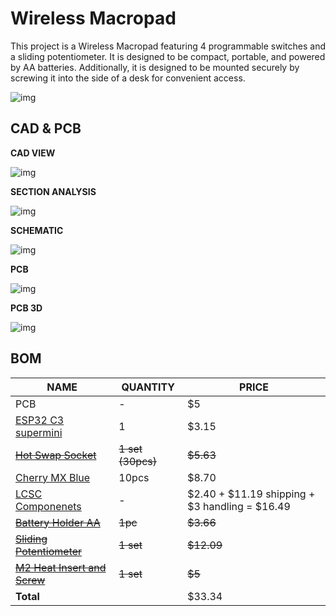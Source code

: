 # Wireless Macropad

This project is a Wireless Macropad featuring 4 programmable switches and a sliding potentiometer. It is designed to be compact, portable, and powered by AA batteries. Additionally, it is designed to be mounted securely by screwing it into the side of a desk for convenient access.

![img](https://hc-cdn.hel1.your-objectstorage.com/s/v3/39635419d7b33aed52e96d270107c7a142425aca_image.png)


## CAD & PCB

**CAD VIEW**

![img](https://hc-cdn.hel1.your-objectstorage.com/s/v3/1fede734a9cb592cc02c6dce5d01ab4765c9709f_image.png)

**SECTION ANALYSIS**

![img](https://hc-cdn.hel1.your-objectstorage.com/s/v3/c0393354303fa4d9144e2f3ae7b280c42fb121b1_image.png)


**SCHEMATIC**

![img](https://hc-cdn.hel1.your-objectstorage.com/s/v3/e972e9f10b727fae4be3d911cbc7b4646b2ad202_image.png)

**PCB**

![img](https://hc-cdn.hel1.your-objectstorage.com/s/v3/159d31d37b4e08522cdfb1431d1049e8d06ab40c_image.png)


**PCB 3D**

![img](https://hc-cdn.hel1.your-objectstorage.com/s/v3/e458c1171d7cd237e29954bc9496ebdda58b41d2_image.png)
 


## BOM

| NAME                                                                                                                                                                                                                                                                                                                                                                                                                                                                                                           | QUANTITY          | PRICE                                          |
| -------------------------------------------------------------------------------------------------------------------------------------------------------------------------------------------------------------------------------------------------------------------------------------------------------------------------------------------------------------------------------------------------------------------------------------------------------------------------------------------------------------- | ----------------- | ---------------------------------------------- |
| PCB                                                                                                                                                                                                                                                                                                                                                                                                                                                                                                            | -                 | $5                                             |
| [ESP32 C3 supermini](https://www.aliexpress.com/item/1005007205044247.html?spm=a2g0o.productlist.main.5.5a7f262dfTVKQD&algo_pvid=1eede2e5-1cc1-4283-b602-e08dd9c403dd&algo_exp_id=1eede2e5-1cc1-4283-b602-e08dd9c403dd-4&pdp_ext_f=%7B%22order%22%3A%222274%22%2C%22eval%22%3A%221%22%7D&pdp_npi=4%40dis%21CAD%213.15%213.15%21%21%212.22%212.22%21%402103247017540179610048386ee377%2112000039797197683%21sea%21CA%216156843420%21X&curPageLogUid=HdwUlYQq8eBm&utparam-url=scene%3Asearch%7Cquery_from%3A)    | 1                 | $3.15                                          |
| ~~[Hot Swap Socket](https://www.aliexpress.com/item/1005004290562374.html?spm=a2g0o.productlist.main.3.616d29e4yF2qrf&algo_pvid=1141f837-77cc-4588-bdc5-0e161e4481eb&algo_exp_id=1141f837-77cc-4588-bdc5-0e161e4481eb-2&pdp_ext_f=%7B%22order%22%3A%22220%22%2C%22eval%22%3A%221%22%7D&pdp_npi=4%40dis%21CAD%215.89%215.89%21%21%214.15%214.15%21%402101e9a217540180080495291eba58%2112000028647038706%21sea%21CA%216156843420%21X&curPageLogUid=tFYdHetldozq&utparam-url=scene%3Asearch%7Cquery_from%3A)~~    | ~~1 set (30pcs)~~ | ~~$5.63~~                                      |
| [Cherry MX Blue](https://www.aliexpress.com/item/1005006255961111.html?spm=a2g0o.productlist.main.1.7068524enDcDup&algo_pvid=4178a07f-00ad-4589-bf85-ae13dfa71100&algo_exp_id=4178a07f-00ad-4589-bf85-ae13dfa71100-0&pdp_ext_f=%7B%22order%22%3A%221029%22%2C%22eval%22%3A%221%22%7D&pdp_npi=4%40dis%21CAD%219.54%219.19%21%21%2148.57%2146.80%21%4021030ea417540180537664854ec2f4%2112000036489552483%21sea%21CA%216156843420%21X&curPageLogUid=AZroiK1A2IMI&utparam-url=scene%3Asearch%7Cquery_from%3A)      | 10pcs             | $8.70                                          |
| [LCSC Componenets](https://github.com/Outdatedcandy92/WirelessMacropad/blob/main/src/Production/BOM.csv)                                                                                                                                                                                                                                                                                                                                                                                                       | -                 | $2.40 + $11.19 shipping + $3 handling = $16.49 |
| ~~[Battery Holder AA](https://www.aliexpress.com/item/1005006225310014.html?spm=a2g0o.productlist.main.3.6dd933faqq2f6Q&algo_pvid=98e3b221-db1d-4430-a536-f901dd5ecfdf&algo_exp_id=98e3b221-db1d-4430-a536-f901dd5ecfdf-2&pdp_ext_f=%7B%22order%22%3A%222433%22%2C%22eval%22%3A%221%22%7D&pdp_npi=4%40dis%21CAD%213.06%213.06%21%21%212.16%212.16%21%402103245417540182318151789e4e6b%2112000036358597894%21sea%21CA%216156843420%21X&curPageLogUid=M5lM6qqQZ8yf&utparam-url=scene%3Asearch%7Cquery_from%3A)~~ | ~~1pc~~           | ~~$3.66~~                                      |
| ~~[Sliding Potentiometer](https://www.aliexpress.com/item/32988914044.html?spm=a2g0o.order_list.order_list_main.5.2cd91802WnkKzp)~~                                                                                                                                                                                                                                                                                                                                                                            | ~~1 set~~         | ~~$12.09~~                                     |
| ~~[M2 Heat Insert and Screw](https://www.aliexpress.com/item/1005003582355741.html?spm=a2g0o.order_list.order_list_main.5.24771802BUYpZ5)~~                                                                                                                                                                                                                                                                                                                                                                    | ~~1 set~~         | ~~$5~~                                         |
| **Total**                                                                                                                                                                                                                                                                                                                                                                                                                                                                                                      |                   | $33.34                                         |
